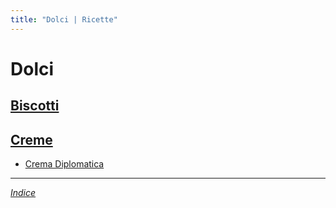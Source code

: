 ```yaml
---
title: "Dolci | Ricette"
---
```

# Dolci

## [Biscotti](./Biscotti)

## [Creme](./Creme)

- [Crema Diplomatica](./Creme/Crema-Diplomatica.md)

***

*[Indice](..)*